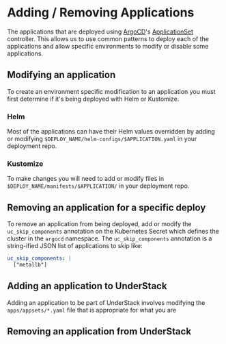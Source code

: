 # Adding / Removing Applications

The applications that are deployed using [ArgoCD][argocd]'s
[ApplicationSet][argocd-appset] controller. This allows us to use common
patterns to deploy each of the applications and allow specific environments
to modify or disable some applications.

## Modifying an application

To create an environment specific modification to an application you must
first determine if it's being deployed with Helm or Kustomize.

### Helm

Most of the applications can have their Helm values overridden by adding
or modifying `$DEPLOY_NAME/helm-configs/$APPLICATION.yaml` in your deployment
repo.

### Kustomize

To make changes you will need to add or modify files in `$DEPLOY_NAME/manifests/$APPLICATION/`
in your deployment repo.

## Removing an application for a specific deploy

To remove an application from being deployed, add or modify the `uc_skip_components`
annotation on the Kubernetes Secret which defines the cluster in the `argocd` namespace.
The `uc_skip_components` annotation is a string-ified JSON list of applications to
skip like:

```yaml
uc_skip_components: |
  ["metallb"]
```

## Adding an application to UnderStack

Adding an application to be part of UnderStack involves modifying the
`apps/appsets/*.yaml` file that is appropriate for what you are

## Removing an application from UnderStack

[argocd]: <https://argo-cd.readthedocs.io/en/stable/>
[argocd-appset]: <https://argo-cd.readthedocs.io/en/stable/operator-manual/applicationset/>
